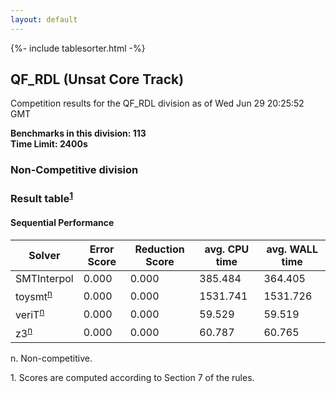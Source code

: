 ```yaml
---
layout: default
---
```

{%- include tablesorter.html -%}

##  QF_RDL (Unsat Core Track)

Competition results for the QF_RDL division as of Wed Jun 29 20:25:52 GMT

**Benchmarks in this division: 113**
<br/>
**Time Limit: 2400s**


###  Non-Competitive division 
### Result table<sup><a href="#fn1">1</a></sup>
 




#### Sequential Performance
<table id="sequential" class="result sorted">
<thead>
<tr>
<th class="center">Solver</th>
<th class="center">Error Score</th>
<th class="center">Reduction Score</th>
<th class="center">avg. CPU time </th>
<th class="center">avg. WALL time </th>
</tr>
</thead>
<tr>
<td>SMTInterpol</td>
<td class="right">0.000</td>
<td class="right">0.000</td>
<td class="right">385.484</td>
<td class="right">364.405</td>
</tr>
<tr>
<td>toysmt<SUP><a href="#fn">n</a></SUP>
</td>
<td class="right">0.000</td>
<td class="right">0.000</td>
<td class="right">1531.741</td>
<td class="right">1531.726</td>
</tr>
<tr>
<td>veriT<SUP><a href="#fn">n</a></SUP>
</td>
<td class="right">0.000</td>
<td class="right">0.000</td>
<td class="right">59.529</td>
<td class="right">59.519</td>
</tr>
<tr>
<td>z3<SUP><a href="#fn">n</a></SUP>
</td>
<td class="right">0.000</td>
<td class="right">0.000</td>
<td class="right">60.787</td>
<td class="right">60.765</td>
</tr>
</table>
<span id="fn"> n. Non-competitive.</span>

<span id="fn1"> 1. Scores are computed according to Section 7 of the rules.</span>


